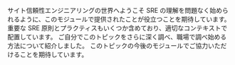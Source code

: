 サイト信頼性エンジニアリングの世界へようこそ SRE の理解を問題なく始められるように、このモジュールで提供されたことが役立つことを期待しています。 重要な SRE 原則とプラクティスもいくつか含めており、適切なコンテキストで配置しています。 ご自分でこのトピックをさらに深く調べ、職場で調べ始める方法について紹介しました。 このトピックの今後のモジュールでご協力いただけることを期待しています。
